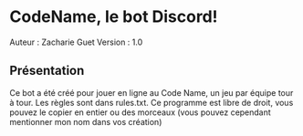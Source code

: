 # CodeName, le bot Discord!
Auteur : Zacharie Guet
Version : 1.0

## Présentation
Ce bot a été créé pour jouer en ligne au Code Name, un jeu par équipe tour à tour. Les règles sont dans rules.txt.
Ce programme est libre de droit, vous pouvez le copier en entier ou des morceaux (vous pouvez cependant mentionner mon nom dans vos création)
